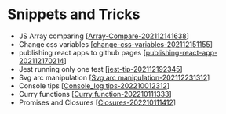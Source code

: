 # Snippets and Tricks

- JS Array comparing [[Array-Compare-202112141638]]
- Change css variables [[change-css-variables-202112151155]]
- publishing react apps to github pages [[publishing-react-app-202112170214]]
- Jest running only one test [[jest-tip-202112192345]]
- Svg arc manipulation [[Svg arc manipulation-202112231312]]
- Console tips [[Console_log tips-202210012312]]
- Curry functions [[Curry function-202210111333]]
- Promises and Closures [[Closures-202210111412]]


[//begin]: # "Autogenerated link references for markdown compatibility"
[Array-Compare-202112141638]: Array-Compare-202112141638 "Array Compare 202112141638"
[change-css-variables-202112151155]: change-css-variables-202112151155 "change-css-variables 202112151155"
[publishing-react-app-202112170214]: react/publishing-react-app-202112170214 "publishing-react-app"
[jest-tip-202112192345]: react/jest-tip-202112192345 "jest-tip"
[Svg arc manipulation-202112231312]: <Svg arc manipulation-202112231312> "Svg arc manipulation"
[Console_log tips-202210012312]: <Console_log tips-202210012312> "Console.log tips"
[Curry function-202210111333]: <../reference/Curry function-202210111333> "Curry function"
[Closures-202210111412]: Closures-202210111412 "Closures"
[//end]: # "Autogenerated link references"